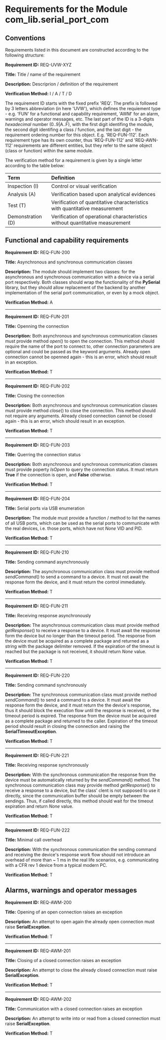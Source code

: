 # Requirements for the Module com_lib.serial_port_com

## Conventions

Requirements listed in this document are constructed according to the following structure:

**Requirement ID:** REQ-UVW-XYZ

**Title:** Title / name of the requirement

**Description:** Descriprion / definition of the requirement

**Verification Method:** I / A / T / D

The requirement ID starts with the fixed prefix 'REQ'. The prefix is followed by 3 letters abbreviation (in here 'UVW'), which defines the requiement type - e.g. 'FUN' for a functional and capability requirement, 'AWM' for an alarm, warnings and operator messages, etc. The last part of the ID is a 3-digits *hexadecimal* number (0..9|A..F), with the first digit identifing the module, the second digit identifing a class / function, and the last digit - the requirement ordering number for this object. E.g. 'REQ-FUN-112'. Each requirement type has its own counter, thus 'REQ-FUN-112' and 'REQ-AWN-112' requirements are different entities, but they refer to the same object (class or function) within the same module.

The verification method for a requirement is given by a single letter according to the table below:

| **Term**          | **Definition**                                                               |
| :---------------- | :--------------------------------------------------------------------------- |
| Inspection (I)    | Control or visual verification                                               |
| Analysis (A)      | Verification based upon analytical evidences                                 |
| Test (T)          | Verification of quantitative characteristics with quantitative measurement   |
| Demonstration (D) | Verification of operational characteristics without quantitative measurement |

## Functional and capability requirements

**Requirement ID:** REQ-FUN-200

**Title:** Asynchronous and synchronous communication classes

**Description:** The module should implement two classes: for the asynchronous and synchronous communication with a device via a serial port respectively. Both classes should wrap the functionality of the **PySerial** library, but they should allow replacement of the backend by another implementation of the serial port communication, or even by a mock object.

**Verification Method:** A

---

**Requirement ID:** REQ-FUN-201

**Title:** Openning the connection

**Description:** Both asynchronous and synchronous communication classes must provide method *open*() to open the connection. This method should require the name of the port to connect to, other connection parameters are optional and could be passed as the keyword arguments. Already open connection cannot be openned again - this is an error, which should result in an exception.

**Verification Method:** T

---

**Requirement ID:** REQ-FUN-202

**Title:** Closing the connection

**Description:** Both asynchronous and synchronous communication classes must provide method *close*() to close the connection. This method should not require any arguments. Already closed connection cannot be closed again - this is an error, which should result in an exception.

**Verification Method:** T

---

**Requirement ID:** REQ-FUN-203

**Title:** Querring the connection status

**Description:** Both asynchronous and synchronous communication classes must provide poperty *IsOpen* to query the connection status. It must return **True** if the connection is open, and **False** otherwise.

**Verification Method:** T

---

**Requirement ID:** REQ-FUN-204

**Title:** Serial ports via USB enumeration

**Description:** The module must provide a function / method to list the names of all USB ports, which can be used as the serial ports to communicate with the real devices, i.e. those ports, which have not *None* VID and PID.

**Verification Method:** T

---

**Requirement ID:** REQ-FUN-210

**Title:** Sending command asynchronously

**Description:** The asynchronous communication class must provide method *sendCommand*() to send a command to a device. It must not await the response form the device, and it must return the control immediately.

**Verification Method:** T

---

**Requirement ID:** REQ-FUN-211

**Title:** Receiving response asynchronously

**Description:** The asynchronous communication class must provide method *getResponse*() to receive a response to a device. It must await the response form the device but no longer than the timeout period. The response from the device must be acquired as a complete package and returned as a string with the package delimiter removed. If the expiration of the timeout is reached but the package is not received, it should return *None* value.

**Verification Method:** T

---

**Requirement ID:** REQ-FUN-220

**Title:** Sending command synchronously

**Description:** The synchronous communication class must provide method *sendCommand*() to send a command to a device. It must await the response form the device, and it must return the the device's response, thus it should block the execution flow until the response is received, or the timeout period is expired. The response from the device must be acquired as a complete package and returned to the caller. Expiration of the timeout period should result in closing the connection and raising the **SerialTimeoutException**.

**Verification Method:** T

---

**Requirement ID:** REQ-FUN-221

**Title:** Receiving response synchronously

**Description:** With the synchronous communication the response from the device must be automatically returned by the *sendCommand*() method. The synchronous communication class may provide method *getResponse*() to receive a response to a device, but the class' clent is not supposed to use it directly, since the communication buffer should be empty between the sendings. Thus, if called directly, this method should wait for the timeout expiration and return *None* value.

**Verification Method:** T

---

**Requirement ID:** REQ-FUN-222

**Title:** Minimal call overhead

**Description:** With the synchronous communication the sending command and receiving the device's response work flow should not introduce an overhead of more than ~ 1 ms in the real life scenarios, e.g. communicating with a CFR rev 1 device from a typical modern PC.

**Verification Method:** T

## Alarms, warnings and operator messages

**Requirement ID:** REQ-AWM-200

**Title:** Opening of an open connection raises an exception

**Description:** An attempt to open again the already open connection must raise **SerialException**.

**Verification Method:** T

---

**Requirement ID:** REQ-AWM-201

**Title:** Closing of a closed connection raises an exception

**Description:** An attempt to close the already closed connection must raise **SerialException**.

**Verification Method:** T

---

**Requirement ID:** REQ-AWM-202

**Title:** Communication with a closed connection raises an exception

**Description:** An attempt to write into or read from a closed connection must raise **SerialException**.

**Verification Method:** T

